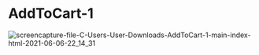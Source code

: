 # AddToCart-1

![screencapture-file-C-Users-User-Downloads-AddToCart-1-main-index-html-2021-06-06-22_14_31](https://user-images.githubusercontent.com/64583663/120931712-9d769600-c714-11eb-94c8-c17f28f8f189.png)

